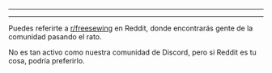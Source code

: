 ***

***

Puedes referirte a [r/freesewing](https://www.reddit.com/r/freesewing/) en Reddit, donde encontrarás gente de la comunidad pasando el rato.

No es tan activo como nuestra comunidad de Discord, pero si Reddit es tu cosa, podría preferirlo.
